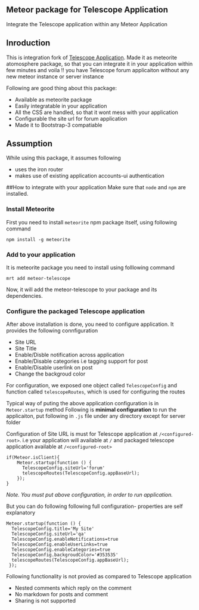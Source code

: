 Meteor package for Telescope Application 
--------------------------------------------------------------------
Integrate the Telescope application within any Meteor Application

## Inroduction
This is integration fork of [Telescope Application](https://github.com/SachaG/Telescope). Made it as meteorite atomosphere package, so that you can integrate it in your application within few minutes and voila !! you have Telescope forum applicaiton without any new meteor instance or server instance

Following are good thing about this package:
- Available as meteorite package
- Easily integratable in your application
- All the CSS are handled, so that it wont mess with your application
- Configurable the site url for forum application 
- Made it to Bootstrap-3 compatiable

## Assumption

While using this package, it assumes following
- uses the iron router 
- makes use of existing application accounts-ui authentication

##How to integrate with your application
Make sure that `node` and `npm` are installed.
### Install Meteorite
First you need to install `meteorite` npm package itself, using following command

`npm install -g meteorite` 

### Add to your application
It is meteorite package you need to install using folllowing command

`mrt add meteor-telescope`

Now, it will add the meteor-telescope to your package and its dependencies.

### Configure the packaged Telescope application 
After above installation is done, you need to configure application. It provides the following connfiguration
- Site URL
- Site Title
- Enable/Disble notification across application
- Enable/Disable categories i.e tagging support for post
- Enable/Disable userlink on post
- Change the backgroud color

For configuration, we exposed one object called `TelescopeConfig` and function called `telescopeRoutes`, which is used for configuring the routes

Typical way of puting the above application configuration is in `Meteor.startup` method 
Following is **minimal configuration** to run the applicaiton, put following in `.js` file under any directory except for server folder

Configuration of Site URL is must for Telescope application at `/<configured-root>`. i.e your application will available at `/` and packaged telescope application available at `/<configured-root>`

```
if(Meteor.isClient){
    Meteor.startup(function () {
      TelescopeConfig.siteUrl='forum'
      telescopeRoutes(TelescopeConfig.appBaseUrl);
    });
}
```

*Note. You must put above configuration, in order to run application.*

But you can do following following full configuration- properties are self explanatory

```
Meteor.startup(function () {
  TelescopeConfig.title='My Site' 
  TelescopeConfig.siteUrl='qa'
  TelescopeConfig.enableNotifications=true
  TelescopeConfig.enableUserLinks=true
  TelescopeConfig.enableCategories=true
  TelescopeConfig.backgroudColor='#353535'
  telescopeRoutes(TelescopeConfig.appBaseUrl);
 });
  ```
  
Following functionality is not provied as compared to Telescope application
- Nested comments which reply on the comment
- No markdown for posts and comment
- Sharing is not supported


